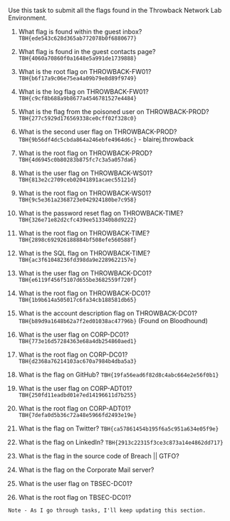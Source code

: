 Use this task to submit all the flags found in the Throwback Network Lab Environment.



1. What flag is found within the guest inbox?
`TBH{ede543c628d365ab772078b0f6880677}`

2. What flag is found in the guest contacts page?
`TBH{4060a70860f0a1648e5a991de1739888}`

3. What is the root flag on THROWBACK-FW01?
`TBH{b6f17a9c06e75ea4a09b79e8d89f9749}`

4. What is the log flag on THROWBACK-FW01?
`TBH{c9cf8b688a9b8677a4546781527e4484}`

5. What is the flag from the poisoned user on THROWBACK-PROD?
`TBH{277c5929d176569338ce0cff02f328c0}` 

6. What is the second user flag on THROWBACK-PROD?
`TBH{9b56df4dc5cbda864a246ebfe4964d6c}` - blairej.throwback
7. What is the root flag on THROWBACK-PROD?
`TBH{4d6945c0b80283b875fc7c3a5a057da6}`

8. What is the user flag on THROWBACK-WS01?
`TBH{813e2c2709ceb02041891acaec55121d}`

9. What is the root flag on THROWBACK-WS01?
`TBH{9c5e361a2368723e042924180be7c958}`

10. What is the password reset flag on THROWBACK-TIME?
`TBH{326e71e82d2cfc439ee513340b8d9222}`

11. What is the root flag on THROWBACK-TIME?
`TBH{2898c692926188884bf508efe560588f}`

12. What is the SQL flag on THROWBACK-TIME?
`TBH{ac3f61048236fd398da9e2289622157e}`

13. What is the user flag on THROWBACK-DC01?
`TBH{e6119f456f5107d655be3682559f720f}`

14. What is the root flag on THROWBACK-DC01?
`TBH{1b9b614a505017c6fa34cb188581db65}`

15. What is the account description flag on THROWBACK-DC01?
`TBH{b89d9a1648b62a7f2ed01038ac47796b}` (Found on Bloodhound)

16. What is the user flag on CORP-DC01?
`TBH{773e16d57284363e68a4db254860aed1}`

17. What is the root flag on CORP-DC01?
`TBH{d2368a76214103ac670a7984b4dba5a3}`

18. What is the flag on GitHub?
`TBH{19fa56ead6f82d8c4abc664e2e56f0b1}`

19. What is the user flag on CORP-ADT01?
`TBH{250fd11eadbd01e7ed14196611d7b255}`

20. What is the root flag on CORP-ADT01?
`TBH{7defa0d5b36c72a48e5966fd2493e19e}`

21. What is the flag on Twitter?
`TBH{ca57861454b195f6a5c951a634e05f9e}`

22. What is the flag on LinkedIn?
`TBH{2913c22315f3ce3c873a14e4862dd717}`

23. What is the flag in the source code of Breach || GTFO?

24. What is the flag on the Corporate Mail server?

25. What is the user flag on TBSEC-DC01?

26. What is the root flag on TBSEC-DC01?



`Note - As I go through tasks, I'll keep updating this section.`
